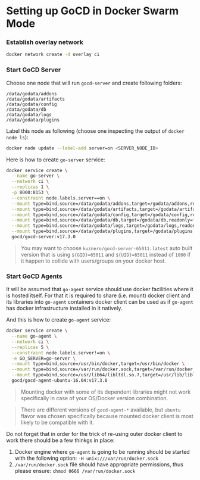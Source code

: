 # Setting up GoCD in Docker Swarm Mode

### Establish overlay network

```bash
docker network create -d overlay ci
```

### Start GoCD Server

Choose one node that will run `gocd-server` and create following folders:

```
/data/godata/addons
/data/godata/artifacts
/data/godata/config
/data/godata/db
/data/godata/logs
/data/godata/plugins
```

Label this node as following (choose one inspecting the output of `docker node ls`):

```bash
docker node update --label-add server=on <SERVER_NODE_ID>
```

Here is how to create `go-server` service:

```bash
docker service create \
  --name go-server \
  --network ci \
  --replicas 1 \
  -p 8000:8153 \
  --constraint node.labels.server==on \
  --mount type=bind,source=/data/godata/addons,target=/godata/addons,readonly=false \
  --mount type=bind,source=/data/godata/artifacts,target=/godata/artifacts,readonly=false \
  --mount type=bind,source=/data/godata/config,target=/godata/config,readonly=false \
  --mount type=bind,source=/data/godata/db,target=/godata/db,readonly=false \
  --mount type=bind,source=/data/godata/logs,target=/godata/logs,readonly=false \
  --mount type=bind,source=/data/godata/plugins,target=/godata/plugins,readonly=false \
  gocd/gocd-server:v17.3.0
```

> You may want to choose `kuznero/gocd-server-65011:latest` auto built version
> that is using `${GID}=65011` and `${UID}=65011` instead of `1000` if it happen
> to collide with users/groups on your docker host.

### Start GoCD Agents

It will be assumed that `go-agent` service should use docker facilities where it
is hosted itself. For that it is required to share (i.e. mount) docker client
and its libraries into `go-agent` containers docker client can be used as if
`go-agent` has docker infrastructure installed in it natively.

And this is how to create `go-agent` service:

```bash
docker service create \
  --name go-agent \
  --network ci \
  --replicas 5 \
  --constraint node.labels.server!=on \
  -e GO_SERVER=go-server \
  --mount type=bind,source=/usr/bin/docker,target=/usr/bin/docker \
  --mount type=bind,source=/var/run/docker.sock,target=/var/run/docker.sock \
  --mount type=bind,source=/usr/lib64/libltdl.so.7,target=/usr/lib/libltdl.so.7 \
  gocd/gocd-agent-ubuntu-16.04:v17.3.0
```

> Mounting docker with some of its dependent libraries might not work
> specifically in case of your OS/Docker version combination.

> There are different versions of `gocd-agent-*` available, but `ubuntu` flavor
> was chosen specifically because mounted docker client is most likely to be
> compatible with it.

Do not forget that in order for the trick of re-using outer docker client to
work there should be a few thinkgs in place:

1. Docker engine where `go-agent` is going to be running should be started with
   the following option: `-H unix:///var/run/docker.sock`
2. `/var/run/docker.sock` file should have appropriate permissions, thus please
   ensure: `chmod 0666 /var/run/docker.sock`
